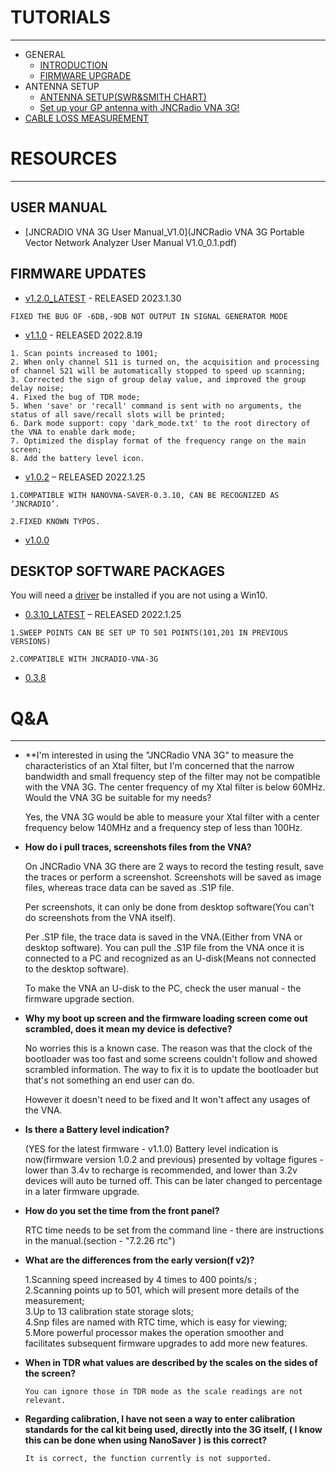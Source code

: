 
# TUTORIALS
---
* GENERAL
    * [INTRODUCTION](https://www.youtube.com/watch?v=rNNP-izZUbo&t=78s)
    * [FIRMWARE UPGRADE](POSTS/FIRMWARE-UPGRADE.md)
* ANTENNA SETUP
    * [ANTENNA SETUP(SWR&SMITH CHART)](https://www.youtube.com/watch?v=1UaOFN1Xf1g)
    * [Set up your GP antenna with JNCRadio VNA 3G!](https://www.youtube.com/watch?v=j3yaGd-8_zw&t=107s)
* [CABLE LOSS MEASUREMENT](https://www.youtube.com/watch?v=OA9Fm3M0ty8&t=2s)


# RESOURCES
---
## USER MANUAL

- [JNCRADIO VNA 3G User Manual_V1.0](JNCRadio VNA 3G Portable Vector Network Analyzer User Manual V1.0_0.1.pdf)

## FIRMWARE UPDATES

- [v1.2.0_LATEST](v1.2.0.zip) - RELEASED 2023.1.30
```
FIXED THE BUG OF -6DB,-9DB NOT OUTPUT IN SIGNAL GENERATOR MODE
```

- [v1.1.0](JNCRadio_VNA_3G_firmware_v1.1.0.zip) - RELEASED 2022.8.19
```
1. Scan points increased to 1001;
2. When only channel S11 is turned on, the acquisition and processing of channel S21 will be automatically stopped to speed up scanning;
3. Corrected the sign of group delay value, and improved the group delay noise;
4. Fixed the bug of TDR mode;
5. When 'save' or 'recall' command is sent with no arguments, the status of all save/recall slots will be printed;
6. Dark mode support: copy 'dark_mode.txt' to the root directory of the VNA to enable dark mode;
7. Optimized the display format of the frequency range on the main screen;
8. Add the battery level icon.
```

- [v1.0.2](V1.0.2.zip) – RELEASED 2022.1.25
```
1.COMPATIBLE WITH NANOVNA-SAVER-0.3.10, CAN BE RECOGNIZED AS ‘JNCRADIO’.

2.FIXED KNOWN TYPOS.
```
- [v1.0.0](V1.0.0.zip)

## DESKTOP SOFTWARE PACKAGES

You will need a [driver](https://www.st.com/en/development-tools/stsw-stm32102.html) be installed if you are not using a Win10.

- [0.3.10_LATEST](../nanovna-saver-0.3.10.exe) – RELEASED 2022.1.25

```
1.SWEEP POINTS CAN BE SET UP TO 501 POINTS(101,201 IN PREVIOUS VERSIONS)

2.COMPATIBLE WITH JNCRADIO-VNA-3G
```
- [0.3.8](../nanovna-saver-0.3.8.exe)


# Q&A
---

* **I'm interested in using the "JNCRadio VNA 3G" to measure the characteristics of an Xtal filter, but I'm concerned that the narrow bandwidth and small frequency step of the filter may not be compatible with the VNA 3G. The center frequency of my Xtal filter is below 60MHz. Would the VNA 3G be suitable for my needs?

    Yes, the VNA 3G would be able to measure your Xtal filter with a center frequency below 140MHz and a frequency step of less than 100Hz.

* **How do i pull traces, screenshots files from the VNA?**

    On JNCRadio VNA 3G there are 2 ways to record the testing result, save the traces or perform a screenshot. Screenshots will be saved as image files, whereas trace data can be saved as .S1P file.

    Per screenshots, it can only be done from desktop software(You can't do screenshots from the VNA itself).

    Per .S1P file, the trace data is saved in the VNA.(Either from VNA or desktop software). You can pull the .S1P file from the VNA once it is connected to a PC and recognized as an U-disk(Means not connected to the desktop software).

    To make the VNA an U-disk to the PC, check the user manual - the firmware upgrade section.


* **Why my boot up screen and the firmware loading screen come out scrambled, does it mean my device is defective?**

    No worries this is a known case. The reason was that the clock of the bootloader was too fast and some screens couldn't follow and showed scrambled information. The way to fix it is to update the bootloader but that's not something an end user can do.

    However it doesn't need to be fixed and It won't affect any usages of the VNA.



* **Is there a Battery level indication?**

    (YES for the latest firmware - v1.1.0)
    Battery level indication is now(firmware version 1.0.2 and previous) presented by voltage figures - lower than 3.4v to recharge is recommended, and lower than 3.2v devices will auto be turned off. This can be later changed to percentage in a later firmware upgrade.


* **How do you set the time from the front panel?**

    RTC time needs to be set from the command line - there are instructions in the manual.(section - "7.2.26 rtc")

* **What are the differences from the early version(f v2)?**

    1.Scanning speed increased by 4 times to 400 points/s ;  
    2.Scanning points up to 501, which will present more details of the measurement;  
    3.Up to 13 calibration state storage slots;  
    4.Snp files are named with RTC time, which is easy for viewing;  
    5.More powerful processor makes the operation smoother and facilitates subsequent firmware upgrades to add more new features.   

* **When in TDR what values are described by the scales on the sides of the screen?**

      You can ignore those in TDR mode as the scale readings are not relevant.

* **Regarding calibration, I have not seen a way to enter calibration standards for the cal kit being used, directly into the 3G itself,  ( I know this can be done when using  NanoSaver ) is this correct?**

      It is correct, the function currently is not supported.
